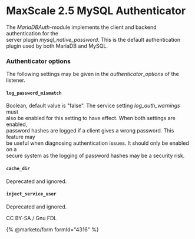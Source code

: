 # MaxScale 2.5 MySQL Authenticator

The _MariaDBAuth_-module implements the client and backend authentication for the\
server plugin _mysql\_native\_password_. This is the default authentication\
plugin used by both MariaDB and MySQL.

### Authenticator options

The following settings may be given in the _authenticator\_options_ of the\
listener.

#### `log_password_mismatch`

Boolean, default value is "false". The service setting _log\_auth\_warnings_ must\
also be enabled for this setting to have effect. When both settings are enabled,\
password hashes are logged if a client gives a wrong password. This feature may\
be useful when diagnosing authentication issues. It should only be enabled on a\
secure system as the logging of password hashes may be a security risk.

#### `cache_dir`

Deprecated and ignored.

#### `inject_service_user`

Deprecated and ignored.

CC BY-SA / Gnu FDL

{% @marketo/form formId="4316" %}
